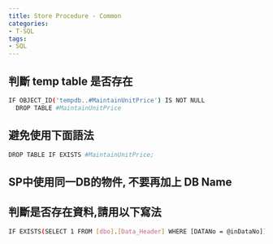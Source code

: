 ```yaml
---
title: Store Procedure - Common
categories:
- T-SQL
tags:
- SQL
---
```


## 判斷 temp table 是否存在
``` bash
IF OBJECT_ID('tempdb..#MaintainUnitPrice') IS NOT NULL
  DROP TABLE #MaintainUnitPrice      
```

## 避免使用下面語法
``` bash
DROP TABLE IF EXISTS #MaintainUnitPrice;      
```

## SP中使用同一DB的物件, 不要再加上 DB Name

## 判斷是否存在資料,請用以下寫法
``` bash
IF EXISTS(SELECT 1 FROM [dbo].[Data_Header] WHERE [DATANo = @inDataNo])    
```
